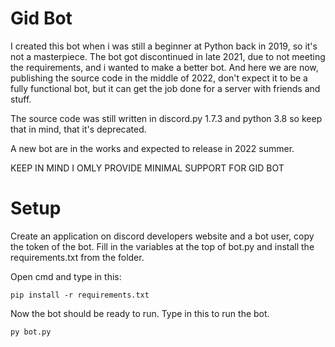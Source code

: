 # Gid Bot

I created this bot when i was still a beginner at Python back in 2019, so it's not a masterpiece.
The bot got discontinued in late 2021, due to not meeting the requirements, and i wanted to make a better bot.
And here we are now, publishing the source code in the middle of 2022, don't expect it to be a fully functional bot, but 
it can get the job done for a server with friends and stuff.

The source code was still written in discord.py 1.7.3 and python 3.8 so keep that in mind, that it's deprecated.

A new bot are in the works and expected to release in 2022 summer.

KEEP IN MIND I OMLY PROVIDE MINIMAL SUPPORT FOR GID BOT

# Setup

Create an application on discord developers website and a bot user, copy the token of the bot.
Fill in the variables at the top of bot.py and install the requirements.txt from the folder.

Open cmd and type in this:
```
pip install -r requirements.txt
```

Now the bot should be ready to run. Type in this to run the bot.
```
py bot.py
```

